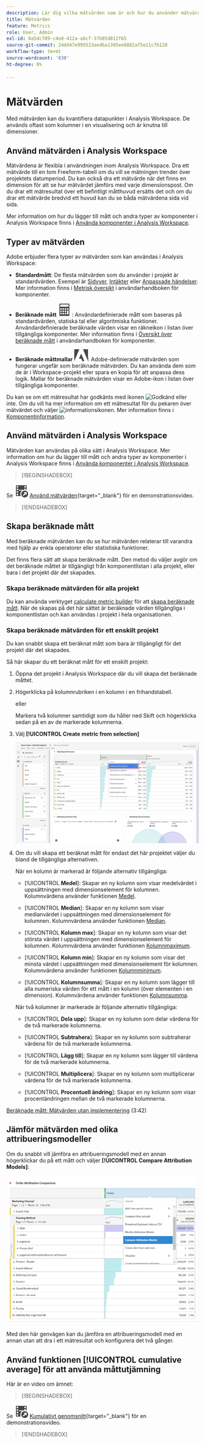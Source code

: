 ```yaml
---
description: Lär dig vilka mätvärden som är och hur du använder mätvärden i Adobe Analytics.
title: Mätvärden
feature: Metrics
role: User, Admin
exl-id: 0a5dc709-c4e8-412a-a6cf-37b85d811f65
source-git-commit: 24dd47e995523aedba1385ee8882af5e11c7b128
workflow-type: tm+mt
source-wordcount: '838'
ht-degree: 0%

---
```


# Mätvärden

Med mätvärden kan du kvantifiera datapunkter i Analysis Workspace. De används oftast som kolumner i en visualisering och är knutna till dimensioner.

## Använd mätvärden i Analysis Workspace

Mätvärdena är flexibla i användningen inom Analysis Workspace. Dra ett mätvärde till en tom Freeform-tabell om du vill se mätningen trender över projektets datumperiod. Du kan också dra ett mätvärde när det finns en dimension för att se hur mätvärdet jämförs med varje dimensionspost. Om du drar ett mätresultat över ett befintligt måtthuvud ersätts det och om du drar ett mätvärde bredvid ett huvud kan du se båda mätvärdena sida vid sida.

Mer information om hur du lägger till mått och andra typer av komponenter i Analysis Workspace finns i [Använda komponenter i Analysis Workspace](use-components-in-workspace.md).

## Typer av mätvärden

Adobe erbjuder flera typer av mätvärden som kan användas i Analysis Workspace:

* **Standardmått**: De flesta mätvärden som du använder i projekt är standardvärden. Exempel är [Sidvyer](/help/components/metrics/page-views.md), [Intäkter](/help/components/metrics/revenue.md) eller [Anpassade händelser](/help/components/metrics/custom-events.md). Mer information finns i [Metrisk översikt](/help/components/metrics/overview.md) i användarhandboken för komponenter.

* **Beräknade mått** ![Beräkna](/help/assets/icons/Calculator.svg): Användardefinierade mått som baseras på standardvärden, statiska tal eller algoritmiska funktioner. Användardefinierade beräknade värden visar en räkneikon i listan över tillgängliga komponenter. Mer information finns i [Översikt över beräknade mått](/help/components/c-calcmetrics/cm-overview.md) i användarhandboken för komponenter.

* **Beräknade måttmallar** ![AdobeLogoSmall](/help/assets/icons/AdobeLogoSmall.svg): Adobe-definierade mätvärden som fungerar ungefär som beräknade mätvärden. Du kan använda dem som de är i Workspace-projekt eller spara en kopia för att anpassa dess logik. Mallar för beräknade mätvärden visar en Adobe-ikon i listan över tillgängliga komponenter.

Du kan se om ett mätresultat har godkänts med ikonen ![Godkänd](https://spectrum.adobe.com/static/icons/ui_18/CheckmarkSize100.svg) eller inte. Om du vill ha mer information om ett mätresultat för du pekaren över mätvärdet och väljer ![informationsikonen](https://spectrum.adobe.com/static/icons/workflow_18/Smock_InfoOutline_18_N.svg). Mer information finns i [Komponentinformation](use-components-in-workspace.md#component-info).


## Använd mätvärden i Analysis Workspace

Mätvärden kan användas på olika sätt i Analysis Workspace. Mer information om hur du lägger till mått och andra typer av komponenter i Analysis Workspace finns i [Använda komponenter i Analysis Workspace](/help/analyze/analysis-workspace/components/use-components-in-workspace.md).


>[!BEGINSHADEBOX]

Se ![VideoCheckedOut](/help/assets/icons/VideoCheckedOut.svg) [Använd mätvärden](https://video.tv.adobe.com/v/40817?quality=12&learn=on){target="_blank"} för en demonstrationsvideo.

>[!ENDSHADEBOX]

## Skapa beräknade mått

Med beräknade mätvärden kan du se hur mätvärden relaterar till varandra med hjälp av enkla operatorer eller statistiska funktioner.


Det finns flera sätt att skapa beräknade mått. Den metod du väljer avgör om det beräknade måttet är tillgängligt från komponentlistan i alla projekt, eller bara i det projekt där det skapades.

### Skapa beräknade mätvärden för alla projekt

Du kan använda verktyget [calculate metric builder](/help/components/c-calcmetrics/c-workflow/cm-workflow/c-build-metrics/cm-build-metrics.md) för att [skapa beräknade mått](/help/components/c-calcmetrics/c-workflow/cm-workflow/cm-workflow.md). När de skapas på det här sättet är beräknade värden tillgängliga i komponentlistan och kan användas i projekt i hela organisationen.


### Skapa beräknade mätvärden för ett enskilt projekt

Du kan snabbt skapa ett beräknat mått som bara är tillgängligt för det projekt där det skapades.

Så här skapar du ett beräknat mått för ett enskilt projekt:

1. Öppna det projekt i Analysis Workspace där du vill skapa det beräknade måttet.

1. Högerklicka på kolumnrubriken i en kolumn i en frihandstabell.

   eller

   Markera två kolumner samtidigt som du håller ned Skift och högerklicka sedan på en av de markerade kolumnerna.

1. Välj **[!UICONTROL Create metric from selection]**

   ![Markering av panelen Workspace Skapa från markering](assets/create-metric-from-selection.png)

1. Om du vill skapa ett beräknat mått för endast det här projektet väljer du bland de tillgängliga alternativen.

   När en kolumn är markerad är följande alternativ tillgängliga:

   * [!UICONTROL **Medel**]: Skapar en ny kolumn som visar medelvärdet i uppsättningen med dimensionselement för kolumnen. Kolumnvärdena använder funktionen [Medel](/help/components/c-calcmetrics/cm-reference/cm-functions.md#mean).

   * [!UICONTROL **Median**]: Skapar en ny kolumn som visar medianvärdet i uppsättningen med dimensionselement för kolumnen. Kolumnvärdena använder funktionen [Median](/help/components/c-calcmetrics/cm-reference/cm-functions.md#median).

   * [!UICONTROL **Kolumn max**]: Skapar en ny kolumn som visar det största värdet i uppsättningen med dimensionselement för kolumnen. Kolumnvärdena använder funktionen [Kolumnmaximum](/help/components/c-calcmetrics/cm-reference/cm-functions.md#column-maximum).

   * [!UICONTROL **Kolumn min**]: Skapar en ny kolumn som visar det minsta värdet i uppsättningen med dimensionselement för kolumnen. Kolumnvärdena använder funktionen [Kolumnminimum](/help/components/c-calcmetrics/cm-reference/cm-functions.md#column-minimum).

   * [!UICONTROL **Kolumnsumma**]: Skapar en ny kolumn som lägger till alla numeriska värden för ett mått i en kolumn (över elementen i en dimension). Kolumnvärdena använder funktionen [Kolumnsumma](/help/components/c-calcmetrics/cm-reference/cm-functions.md#column-sum).

   När två kolumner är markerade är följande alternativ tillgängliga:

   * [!UICONTROL **Dela upp**]: Skapar en ny kolumn som delar värdena för de två markerade kolumnerna.

   * [!UICONTROL **Subtrahera**]: Skapar en ny kolumn som subtraherar värdena för de två markerade kolumnerna.

   * [!UICONTROL **Lägg till**]: Skapar en ny kolumn som lägger till värdena för de två markerade kolumnerna.

   * [!UICONTROL **Multiplicera**]: Skapar en ny kolumn som multiplicerar värdena för de två markerade kolumnerna.

   * [!UICONTROL **Procentuell ändring**]: Skapar en ny kolumn som visar procentändringen mellan de två markerade kolumnerna.

[Beräknade mått: Mätvärden utan implementering](https://experienceleague.adobe.com/en/docs/analytics-learn/tutorials/components/calculated-metrics/calculated-metrics-implementationless-metrics) (3:42)


## Jämför mätvärden med olika attribueringsmodeller

Om du snabbt vill jämföra en attribueringsmodell med en annan högerklickar du på ett mått och väljer **[!UICONTROL Compare Attribution Models]**:

![Jämför attribuering](assets/compare-attribution.png)

Med den här genvägen kan du jämföra en attribueringsmodell med en annan utan att dra i ett mätresultat och konfigurera det två gånger.

## Använd funktionen [!UICONTROL cumulative average] för att använda måttutjämning

Här är en video om ämnet:


>[!BEGINSHADEBOX]

Se ![VideoCheckedOut](/help/assets/icons/VideoCheckedOut.svg) [Kumulativt genomsnitt](https://video.tv.adobe.com/v/27068?quality=12&learn=on){target="_blank"} för en demonstrationsvideo.

>[!ENDSHADEBOX]

